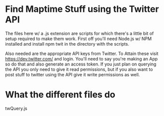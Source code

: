 # Find Maptime Stuff using the Twitter API

The files here w/ a .js extension are scripts for which there's a little bit of setup required to make them work. First off you'll need Node.js w/ NPM installed and install npm twit in the directory with the scripts.

Also needed are the appropriate API keys from Twitter.  To Attain these visit https://dev.twitter.com/ and login.  You'll need to say you're making an App so do that and also generate an access token. If you just plan on querying the API you only need to give it read permissions, but if you also want to post stuff to twitter using the API give it write permissions as well.  

# What the different files do

twQuery.js
  
